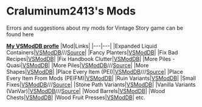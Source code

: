 # Craluminum2413's Mods
Errors and suggestions about my mods for Vintage Story game can be found here

**[My VSModDB profle](https://mods.vintagestory.at/list/mod?userid=3)**
|Mod|Links|
|---|---|
|Expanded Liquid Containers|[VSModDB](https://mods.vintagestory.at/show/mod/1684)///[Source](https://github.com/Craluminum2413/ExpandedLiquidContainers)|
|Fancy Planters|[VSModDB](https://mods.vintagestory.at/show/mod/2119)|
|Fix Bad Recipes|[VSModDB](https://mods.vintagestory.at/show/mod/1978)|
|Fix Handbook Clutter|[VSModDB](https://mods.vintagestory.at/show/mod/2010)|
|More Piles - Quasi|[VSModDB](https://mods.vintagestory.at/show/mod/1553)|
|More Piles|[VSModDB](https://mods.vintagestory.at/show/mod/941)///[Source](https://github.com/Craluminum2413/MorePiles)|
|More Shapes|[VSModDB](https://mods.vintagestory.at/show/mod/2088)|
|Place Every Item (PEI)|[VSModDB](https://mods.vintagestory.at/show/mod/1363)///[Source](https://github.com/Craluminum2413/PlaceEveryItem)|
|Place Every Item From Mods (PEIFM)|[VSModDB](https://mods.vintagestory.at/show/mod/1493)|
|Ruin Variants|[VSModDB](https://mods.vintagestory.at/show/mod/2096)|
|Small Fixes|[VSModDB](https://mods.vintagestory.at/show/mod/1772)///[Source](https://github.com/Craluminum2413/SmallFixes)|
|Stone Path Variants|[VSModDB](https://mods.vintagestory.at/show/mod/1446)|
|Vanilla Variants (VanVar)|[VSModDB](https://mods.vintagestory.at/show/mod/1417)///[Source](https://github.com/Craluminum2413/VanillaVariants)|
|Wood Barrels|[VSModDB](https://mods.vintagestory.at/show/mod/2054)|
|Wood Chests|[VSModDB](https://mods.vintagestory.at/show/mod/1917)|
|Wood Fruit Presses|[VSModDB](https://mods.vintagestory.at/show/mod/2100)|
etc.
